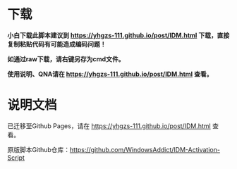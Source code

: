 # 下载

**小白下载此脚本建议到 https://yhgzs-111.github.io/post/IDM.html 下载，直接复制粘贴代码有可能造成编码问题！**

**如通过raw下载，请右键另存为cmd文件。**

**使用说明、QNA请在 https://yhgzs-111.github.io/post/IDM.html 查看。**

# 说明文档

已迁移至Github Pages，请在 https://yhgzs-111.github.io/post/IDM.html 查看。

原版脚本Github仓库：https://github.com/WindowsAddict/IDM-Activation-Script
